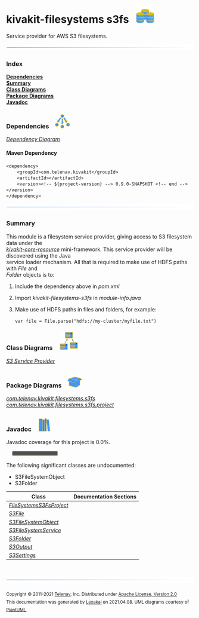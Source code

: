 # kivakit-filesystems s3fs &nbsp;&nbsp;![](documentation/images/disks-48.png)

Service provider for AWS S3 filesystems.

![](documentation/images/horizontal-line.png)

### Index

[**Dependencies**](#dependencies)  
[**Summary**](#summary)  
[**Class Diagrams**](#class-diagrams)  
[**Package Diagrams**](#package-diagrams)  
[**Javadoc**](#javadoc)

### Dependencies <a name="dependencies"></a> &nbsp;&nbsp; ![](documentation/images/dependencies-40.png)

[*Dependency Diagram*](documentation/diagrams/dependencies.svg)

#### Maven Dependency

    <dependency>
        <groupId>com.telenav.kivakit</groupId>
        <artifactId></artifactId>
        <version><!-- ${project-version} --> 0.9.0-SNAPSHOT <!-- end --></version>
    </dependency>
![](documentation/images/horizontal-line.png)

[//]: # (start-user-text)

### Summary <a name = "summary"></a>

This module is a filesystem service provider, giving access to S3 filesystem data under the  
[*kivakit-core-resource*](../../kivakit-core/resource/README.md)
mini-framework. This service provider will be discovered using the Java  
service loader mechanism. All that is required to make use of HDFS paths with *File* and  
*Folder* objects is to:

1. Include the dependency above in *pom.xml*
2. Import *kivakit-filesystems-s3fs* in *module-info.java*
3. Make use of HDFS paths in files and folders, for example:

       var file = File.parse("hdfs://my-cluster/myfile.txt")

[//]: # (end-user-text)

### Class Diagrams <a name="class-diagrams"></a> &nbsp; &nbsp; ![](documentation/images/diagram-48.png)

[*S3 Service Provider*](documentation/diagrams/diagram-s3.svg)  

### Package Diagrams <a name="package-diagrams"></a> &nbsp;&nbsp; ![](documentation/images/box-40.png)

[*com.telenav.kivakit.filesystems.s3fs*](documentation/diagrams/com.telenav.kivakit.filesystems.s3fs.svg)  
[*com.telenav.kivakit.filesystems.s3fs.project*](documentation/diagrams/com.telenav.kivakit.filesystems.s3fs.project.svg)  

### Javadoc <a name="javadoc"></a> &nbsp;&nbsp; ![](documentation/images/books-40.png)

Javadoc coverage for this project is 0.0%.  
  
&nbsp; &nbsp;  ![](documentation/images/meter-0-12.png)

The following significant classes are undocumented:  

- S3FileSystemObject  
- S3Folder

| Class | Documentation Sections |
|---|---|
| [*FileSystemsS3FsProject*](https://telenav.github.io/kivakit/javadoc/kivakit.filesystems.s3/com/telenav/kivakit/filesystems/s3fs/project/FileSystemsS3FsProject.html) |  |  
| [*S3File*](https://telenav.github.io/kivakit/javadoc/kivakit.filesystems.s3/com/telenav/kivakit/filesystems/s3fs/S3File.html) |  |  
| [*S3FileSystemObject*](https://telenav.github.io/kivakit/javadoc/kivakit.filesystems.s3/com/telenav/kivakit/filesystems/s3fs/S3FileSystemObject.html) |  |  
| [*S3FileSystemService*](https://telenav.github.io/kivakit/javadoc/kivakit.filesystems.s3/com/telenav/kivakit/filesystems/s3fs/S3FileSystemService.html) |  |  
| [*S3Folder*](https://telenav.github.io/kivakit/javadoc/kivakit.filesystems.s3/com/telenav/kivakit/filesystems/s3fs/S3Folder.html) |  |  
| [*S3Output*](https://telenav.github.io/kivakit/javadoc/kivakit.filesystems.s3/com/telenav/kivakit/filesystems/s3fs/S3Output.html) |  |  
| [*S3Settings*](https://telenav.github.io/kivakit/javadoc/kivakit.filesystems.s3/com/telenav/kivakit/filesystems/s3fs/S3Settings.html) |  |  

[//]: # (start-user-text)



[//]: # (end-user-text)

<br/>

![](documentation/images/horizontal-line.png)

<sub>Copyright &#169; 2011-2021 [Telenav](http://telenav.com), Inc. Distributed under [Apache License, Version 2.0](LICENSE)</sub>  
<sub>This documentation was generated by [Lexakai](https://github.com/Telenav/lexakai) on 2021.04.08. UML diagrams courtesy
of [PlantUML](http://plantuml.com).</sub>

